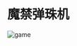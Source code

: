# 魔禁弹珠机

![game](http://cdn.normalhamal.online/7e7c72d50b2169a1cf63b169621605d0BF3A910A-E080-485D-9597-39E9BCC5954B.png)
